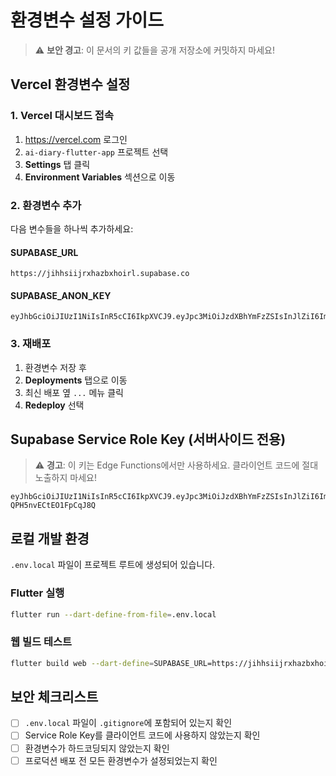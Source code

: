 # 환경변수 설정 가이드

> ⚠️ **보안 경고**: 이 문서의 키 값들을 공개 저장소에 커밋하지 마세요!

## Vercel 환경변수 설정

### 1. Vercel 대시보드 접속
1. https://vercel.com 로그인
2. `ai-diary-flutter-app` 프로젝트 선택
3. **Settings** 탭 클릭
4. **Environment Variables** 섹션으로 이동

### 2. 환경변수 추가
다음 변수들을 하나씩 추가하세요:

#### SUPABASE_URL
```
https://jihhsiijrxhazbxhoirl.supabase.co
```

#### SUPABASE_ANON_KEY
```
eyJhbGciOiJIUzI1NiIsInR5cCI6IkpXVCJ9.eyJpc3MiOiJzdXBhYmFzZSIsInJlZiI6ImppaGhzaWlqcnhoYXpieGhvaXJsIiwicm9sZSI6ImFub24iLCJpYXQiOjE3NTQ3MjQzMjcsImV4cCI6MjA3MDMwMDMyN30.sd8iZ2kPlAR9QTfvreCUZKWtziEnctPLHlYrPOpxyXU
```

### 3. 재배포
1. 환경변수 저장 후
2. **Deployments** 탭으로 이동
3. 최신 배포 옆 `...` 메뉴 클릭
4. **Redeploy** 선택

## Supabase Service Role Key (서버사이드 전용)

> ⚠️ **경고**: 이 키는 Edge Functions에서만 사용하세요. 클라이언트 코드에 절대 노출하지 마세요!

```
eyJhbGciOiJIUzI1NiIsInR5cCI6IkpXVCJ9.eyJpc3MiOiJzdXBhYmFzZSIsInJlZiI6ImppaGhzaWlqcnhoYXpieGhvaXJsIiwicm9sZSI6InNlcnZpY2Vfcm9sZSIsImlhdCI6MTc1NDcyNDMyNywiZXhwIjoyMDcwMzAwMzI3fQ.gHQxZM40nwxgYFjYkWbkb5G-QPH5nvECtEO1FpCqJ8Q
```

## 로컬 개발 환경

`.env.local` 파일이 프로젝트 루트에 생성되어 있습니다.

### Flutter 실행
```bash
flutter run --dart-define-from-file=.env.local
```

### 웹 빌드 테스트
```bash
flutter build web --dart-define=SUPABASE_URL=https://jihhsiijrxhazbxhoirl.supabase.co --dart-define=SUPABASE_ANON_KEY=eyJhbGciOiJIUzI1NiIsInR5cCI6IkpXVCJ9.eyJpc3MiOiJzdXBhYmFzZSIsInJlZiI6ImppaGhzaWlqcnhoYXpieGhvaXJsIiwicm9sZSI6ImFub24iLCJpYXQiOjE3NTQ3MjQzMjcsImV4cCI6MjA3MDMwMDMyN30.sd8iZ2kPlAR9QTfvreCUZKWtziEnctPLHlYrPOpxyXU
```

## 보안 체크리스트
- [ ] `.env.local` 파일이 `.gitignore`에 포함되어 있는지 확인
- [ ] Service Role Key를 클라이언트 코드에 사용하지 않았는지 확인
- [ ] 환경변수가 하드코딩되지 않았는지 확인
- [ ] 프로덕션 배포 전 모든 환경변수가 설정되었는지 확인